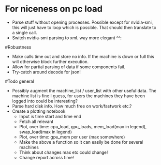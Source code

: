 # For niceness on pc load
* Parse stuff without opening processes. Possible except for nvidia-smi, this will just have to loop which is possible. That should then translate to a single call.
* Switch nvidia-smi parsing to xml. way more elegant ^^:

#Robustness
* Make calls time out and store no info. If the machine is down or full this will otherwise block further execution.
* Allow for partial parsing of data if some components fail.
* Try-catch around decode for json!

#Todo general
* Possibly augment the machine_list / user_list with other useful data. The machine list is fine I guess, for users the machines they have been logged into could be interesting?
* Parse hard disk info. How much free on work/fastwork etc.?
* Create a plotting notebook
    * Input is time start and time end
    * Fetch all relevant
    * Plot, over time: cpu_load, gpu_loads, mem_load(max in legend), swap_load(max in legend)
    * Plot, over time: gpu_mem per user (max somewhere)
    * Make the above a function so it can easily be done for several machines
    * Think about changes max etc could change!
    * Change report across time!